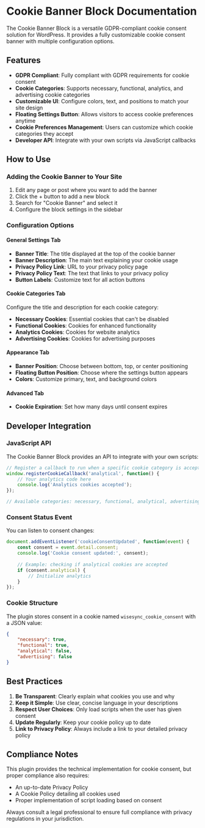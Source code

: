 # Cookie Banner Block Documentation

The Cookie Banner Block is a versatile GDPR-compliant cookie consent solution for WordPress. It provides a fully customizable cookie consent banner with multiple configuration options.

## Features

- **GDPR Compliant**: Fully compliant with GDPR requirements for cookie consent
- **Cookie Categories**: Supports necessary, functional, analytics, and advertising cookie categories
- **Customizable UI**: Configure colors, text, and positions to match your site design
- **Floating Settings Button**: Allows visitors to access cookie preferences anytime
- **Cookie Preferences Management**: Users can customize which cookie categories they accept
- **Developer API**: Integrate with your own scripts via JavaScript callbacks

## How to Use

### Adding the Cookie Banner to Your Site

1. Edit any page or post where you want to add the banner
2. Click the + button to add a new block
3. Search for "Cookie Banner" and select it
4. Configure the block settings in the sidebar

### Configuration Options

#### General Settings Tab

- **Banner Title**: The title displayed at the top of the cookie banner
- **Banner Description**: The main text explaining your cookie usage
- **Privacy Policy Link**: URL to your privacy policy page
- **Privacy Policy Text**: The text that links to your privacy policy
- **Button Labels**: Customize text for all action buttons

#### Cookie Categories Tab

Configure the title and description for each cookie category:

- **Necessary Cookies**: Essential cookies that can't be disabled
- **Functional Cookies**: Cookies for enhanced functionality
- **Analytics Cookies**: Cookies for website analytics
- **Advertising Cookies**: Cookies for advertising purposes

#### Appearance Tab

- **Banner Position**: Choose between bottom, top, or center positioning
- **Floating Button Position**: Choose where the settings button appears
- **Colors**: Customize primary, text, and background colors

#### Advanced Tab

- **Cookie Expiration**: Set how many days until consent expires

## Developer Integration

### JavaScript API

The Cookie Banner Block provides an API to integrate with your own scripts:

```javascript
// Register a callback to run when a specific cookie category is accepted
window.registerCookieCallback('analytical', function() {
    // Your analytics code here
    console.log('Analytics cookies accepted');
});

// Available categories: necessary, functional, analytical, advertising
```

### Consent Status Event

You can listen to consent changes:

```javascript
document.addEventListener('cookieConsentUpdated', function(event) {
    const consent = event.detail.consent;
    console.log('Cookie consent updated:', consent);
    
    // Example: checking if analytical cookies are accepted
    if (consent.analytical) {
        // Initialize analytics
    }
});
```

### Cookie Structure

The plugin stores consent in a cookie named `wisesync_cookie_consent` with a JSON value:

```json
{
    "necessary": true,
    "functional": true,
    "analytical": false,
    "advertising": false
}
```

## Best Practices

1. **Be Transparent**: Clearly explain what cookies you use and why
2. **Keep it Simple**: Use clear, concise language in your descriptions
3. **Respect User Choices**: Only load scripts when the user has given consent
4. **Update Regularly**: Keep your cookie policy up to date
5. **Link to Privacy Policy**: Always include a link to your detailed privacy policy

## Compliance Notes

This plugin provides the technical implementation for cookie consent, but proper compliance also requires:

- An up-to-date Privacy Policy
- A Cookie Policy detailing all cookies used
- Proper implementation of script loading based on consent

Always consult a legal professional to ensure full compliance with privacy regulations in your jurisdiction.